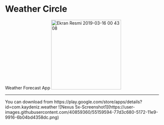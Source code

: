 # Weather Circle
Weather Forecast App
<img width="229" alt="Ekran Resmi 2019-03-16 00 43 08" src="https://user-images.githubusercontent.com/40859360/54696000-0d040900-4b3c-11e9-971c-04b42d636f94.png">
<hr> 
You can download from https://play.google.com/store/apps/details?id=com.kaydeniz.weather
![Nexus 5x-Screenshot1](https://user-images.githubusercontent.com/40859360/55159594-77d3c680-5172-11e9-9916-6b04bd4358dc.png)
